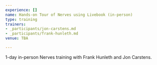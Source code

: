```yaml
---
experience: []
name: Hands-on Tour of Nerves using Livebook (in-person)
type: training
trainers:
- _participants/jon-carstens.md
- _participants/frank-hunleth.md
venue: TBA

---
```

1-day in-person Nerves training with Frank Hunleth and Jon Carstens.
